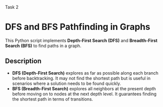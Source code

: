 Task 2

# DFS and BFS Pathfinding in Graphs

This Python script implements **Depth-First Search (DFS)** and **Breadth-First Search (BFS)** to find paths in a graph.

## Description

- **DFS (Depth-First Search)** explores as far as possible along each branch before backtracking. It may not find the shortest path but is useful in scenarios where a solution needs to be found quickly.
- **BFS (Breadth-First Search)** explores all neighbors at the present depth before moving on to nodes at the next depth level. It guarantees finding the shortest path in terms of transitions.

